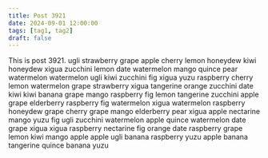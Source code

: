 ```yaml
---
title: Post 3921
date: 2024-09-01 12:00:00
tags: [tag1, tag2]
draft: false
---
```

This is post 3921.
ugli
strawberry
grape
apple
cherry
lemon
honeydew
kiwi
honeydew
xigua
zucchini
lemon
date
watermelon
mango
quince
pear
watermelon
watermelon
ugli
kiwi
zucchini
fig
xigua
yuzu
raspberry
cherry
lemon
watermelon
grape
strawberry
xigua
tangerine
orange
zucchini
date
kiwi
kiwi
banana
grape
mango
raspberry
fig
lemon
tangerine
zucchini
apple
grape
elderberry
raspberry
fig
watermelon
xigua
watermelon
raspberry
honeydew
grape
cherry
grape
mango
elderberry
pear
xigua
apple
nectarine
mango
yuzu
fig
ugli
zucchini
watermelon
apple
quince
watermelon
date
grape
xigua
xigua
raspberry
nectarine
fig
orange
date
raspberry
grape
lemon
kiwi
mango
apple
apple
ugli
banana
raspberry
yuzu
apple
banana
tangerine
quince
banana
yuzu
